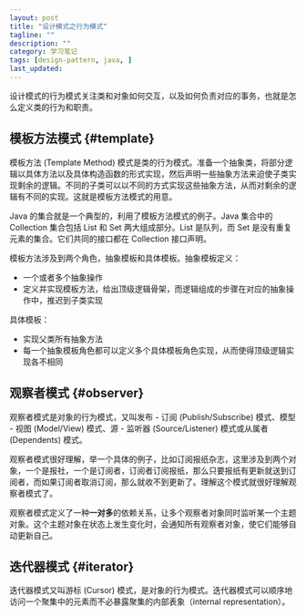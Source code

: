 ```yaml
---
layout: post
title: "设计模式之行为模式"
tagline: ""
description: ""
category: 学习笔记
tags: [design-pattern, java, ]
last_updated:
---
```


设计模式的行为模式关注类和对象如何交互，以及如何负责对应的事务，也就是怎么定义类的行为和职责。

## 模板方法模式 {#template}
模板方法 (Template Method) 模式是类的行为模式。准备一个抽象类，将部分逻辑以具体方法以及具体构造函数的形式实现，然后声明一些抽象方法来迫使子类实现剩余的逻辑。不同的子类可以以不同的方式实现这些抽象方法，从而对剩余的逻辑有不同的实现。这就是模板方法模式的用意。

Java 的集合就是一个典型的，利用了模板方法模式的例子。Java 集合中的 Collection 集合包括 List 和 Set 两大组成部分。List 是队列，而 Set 是没有重复元素的集合。它们共同的接口都在 Collection 接口声明。

模板方法涉及到两个角色，抽象模板和具体模板。抽象模板定义：

- 一个或者多个抽象操作
- 定义并实现模板方法，给出顶级逻辑骨架，而逻辑组成的步骤在对应的抽象操作中，推迟到子类实现

具体模板：

- 实现父类所有抽象方法
- 每一个抽象模板角色都可以定义多个具体模板角色实现，从而使得顶级逻辑实现各不相同

## 观察者模式 {#observer}
观察者模式是对象的行为模式，又叫发布 - 订阅 (Publish/Subscribe) 模式、模型 - 视图 (Model/View) 模式、源 - 监听器 (Source/Listener) 模式或从属者 (Dependents) 模式。

观察者模式很好理解，举一个具体的例子，比如订阅报纸杂志，这里涉及到两个对象，一个是报社，一个是订阅者，订阅者订阅报纸，那么只要报纸有更新就送到订阅者，而如果订阅者取消订阅，那么就收不到更新了。理解这个模式就很好理解观察者模式了。

观察者模式定义了一种**一对多**的依赖关系，让多个观察者对象同时监听某一个主题对象。这个主题对象在状态上发生变化时，会通知所有观察者对象，使它们能够自动更新自己。


## 迭代器模式 {#iterator}

迭代器模式又叫游标 (Cursor) 模式，是对象的行为模式。迭代器模式可以顺序地访问一个聚集中的元素而不必暴露聚集的内部表象（internal representation）。



